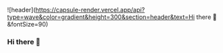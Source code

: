 ![header](https://capsule-render.vercel.app/api?type=wave&color=gradient&height=300&section=header&text=Hi there 👋&fontSize=90)


### Hi there 👋

<!--
**byeongjinYoon/byeongjinYoon** is a ✨ _special_ ✨ repository because its `README.md` (this file) appears on your GitHub profile.

Here are some ideas to get you started:

- 🔭 I’m currently working on ...
- 🌱 I’m currently learning ...
- 👯 I’m looking to collaborate on ...
- 🤔 I’m looking for help with ...
- 💬 Ask me about ...
- 📫 How to reach me: ...
- 😄 Pronouns: ...
- ⚡ Fun fact: ...
-->

